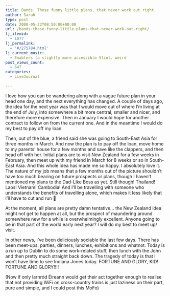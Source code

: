 ```yaml
---
title: Bands. Those funny little plans, that never work out right.
author: Sarah
type: post
date: 2008-05-22T08:50:00+00:00
url: /bands-those-funny-little-plans-that-never-work-out-right/
lj_itemid:
  - 1077
lj_permalink:
  - '#/275784.html'
lj_current_music:
  - Enablers (a slightly more accessible Slint. weird
post_views_count:
  - 647
categories:
  - LiveJournal

---
```

I love how you can be wandering along with a vague future plan in your head one day, and the next everything has changed. A couple of days ago, the idea for the next year was that I would move out of where I&#8217;m living at the end of July, into somewhere a bit more central, smaller and nicer, and therefore more expensive. Then in January I would hope for another contract to follow on from the current one. And in the meantime I would do my best to pay off my loan. 

Then, out of the blue, a friend said she was going to South-East Asia for three months in March. And now the plan is to pay off the loan, move home to my parents&#8217; house for a few months and save like the clappers, and then head off with her. Initial plans are to visit New Zealand for a few weeks in February, then meet up with my friend in March for 8 weeks or so in South-East Asia. And this whole idea has made me so happy. I absolutely love it. The nature of my job means that a few months out of the picture shouldn&#8217;t have too much bearing on future prospects or plans, though I haven&#8217;t mentioned my plans to the Dad-Like Boss as yet. Still though! Thailand! Laos! Vietnam! Cambodia! And I&#8217;ll be travelling with someone who understands the benefits of travelling alone, which makes it less likely that I&#8217;ll have to cut and run 🙂

At the moment, all plans are pretty damn tentative&#8230; the New Zealand idea might not get to happen at all, but the prospect of maundering around somewhere new for a while is overwhelmingly excellent. Anyone going to be in that part of the world early next year? I will do my best to meet up/ visit. 

In other news, I&#8217;ve been deliciously sociable the last few days. There has been meet-ups, parties, dinners, lunches, exhibitions and whatnot. Today is a run up to Dublin to do some work-related stuff, then lunch with the John and then pretty much straight back down. The tragedy of today is that I won&#8217;t have time to see Indiana Jones today. FORTUNE AND GLORY, KID! FORTUNE AND GLORY!!!!

(Now if only Iarnr&oacute;d &Eacute;ireann would get their act together enough to realise that not providing WiFi on cross-country trains is just laziness on their part, pure and simple, and I could post this MoFo)